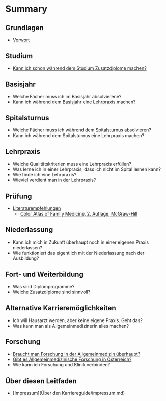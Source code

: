 # Summary

## Grundlagen
* [Vorwort](README.md)

## Studium
* [Kann ich schon während dem Studium Zusatzdiplome machen?](kann-ich-schon-während-dem-studium-zusatzdiplome-machen.md)

## Basisjahr
* Welche Fächer muss ich im Basisjahr absolvierene?
* Kann ich während dem Basisjahr eine Lehrpraxis machen?

## Spitalsturnus
* Welche Fächer muss ich während dem Spitalsturnus absolvieren?
* Kann ich während dem Spitalsturnus eine Lehrpraxis machen?

## Lehrpraxis
* Welche Qualitätskriterien muss eine Lehrpraxis erfüllen?
* Was lerne ich in einer Lehrpraxis, dass ich nicht im Spital lernen kann?
* Wie finde ich eine Lehrpraxis?
* Wieviel verdient man in der Lehrpraxis?

## Prüfung
* [Literaturempfehlungen](literaturempfehlungen.md)
    * [Color Atlas of Family Medicine, 2. Auflage, McGraw-Hill](color-atlas-of-family-medicine-2-auflage-mcgraw-hill.md)

## Niederlassung
* Kann ich mich in Zukunft überhaupt noch in einer eigenen Praxis niederlassen?
* Wie funktioniert das eigentlich mit der Niederlassung nach der Ausbildung?

## Fort- und Weiterbildung
* Was sind Diplomprogramme?
* Welche Zusatzdiplome sind sinnvoll?

## Alternative Karrieremöglichkeiten
* Ich will Hausarzt werden, aber keine eigene Praxis. Geht das?
* Was kann man als AllgemeinmedizinerIn alles machen?

## Forschung
* [Braucht man Forschung in der Allgemeinmedizin überhaupt?](braucht-man-forschung-in-der-allgemeinmedizin-überhaupt.md)
* [Gibt es Allgemeinmedizinische Forschung in Österreich?](gibt-es-allgemeinmedizinische-forschung-in-österreich.md)
* Wie kann ich Forschung und Klinik verbinden?

## Über diesen Leitfaden
* [Impressum](Über den Karriereguide/impressum.md)

